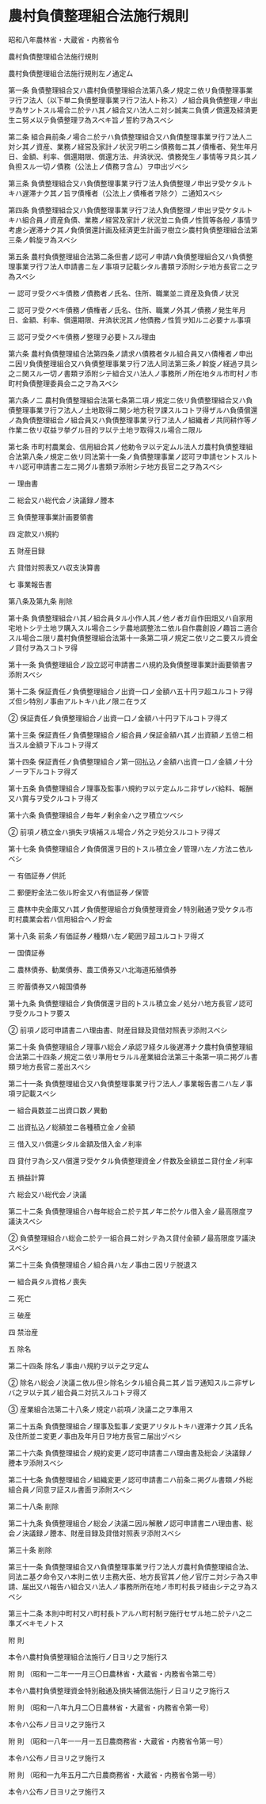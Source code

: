# 農村負債整理組合法施行規則

昭和八年農林省・大蔵省・内務省令

農村負債整理組合法施行規則

農村負債整理組合法施行規則左ノ通定ム

第一条 負債整理組合又ハ農村負債整理組合法第八条ノ規定ニ依リ負債整理事業ヲ行フ法人（以下単ニ負債整理事業ヲ行フ法人ト称ス）ノ組合員負債整理ノ申出ヲ為サントスル場合ニ於テハ其ノ組合又ハ法人ニ対シ誠実ニ負債ノ償還及経済更生ニ努メ以テ負債整理ヲ為スベキ旨ノ誓約ヲ為スベシ

第二条 組合員前条ノ場合ニ於テハ負債整理組合又ハ負債整理事業ヲ行フ法人ニ対シ其ノ資産、業務ノ経営及家計ノ状況ヲ明ニシ債務毎ニ其ノ債権者、発生年月日、金額、利率、償還期限、償還方法、弁済状況、債務発生ノ事情等ヲ具シ其ノ負担スル一切ノ債務（公法上ノ債務ヲ含ム）ヲ申出ヅベシ

第三条 負債整理組合又ハ負債整理事業ヲ行フ法人負債整理ノ申出ヲ受ケタルトキハ遅滞ナク其ノ旨ヲ債権者（公法上ノ債権者ヲ除ク）ニ通知スベシ

第四条 負債整理組合又ハ負債整理事業ヲ行フ法人負債整理ノ申出ヲ受ケタルトキハ組合員ノ資産負債、業務ノ経営及家計ノ状況並ニ負債ノ性質等各般ノ事情ヲ考慮シ遅滞ナク其ノ負債償還計画及経済更生計画ヲ樹立シ農村負債整理組合法第三条ノ斡旋ヲ為スベシ

第五条 農村負債整理組合法第二条但書ノ認可ノ申請ハ負債整理組合又ハ負債整理事業ヲ行フ法人申請書ニ左ノ事項ヲ記載シタル書類ヲ添附シテ地方長官ニ之ヲ為スベシ

一 認可ヲ受クベキ債務ノ債務者ノ氏名、住所、職業並ニ資産及負債ノ状況

二 認可ヲ受クベキ債務ノ債権者ノ氏名、住所、職業ノ外其ノ債務ノ発生年月日、金額、利率、償還期限、弁済状況其ノ他債務ノ性質ヲ知ルニ必要ナル事項

三 認可ヲ受クベキ債務ノ整理ヲ必要トスル理由

第六条 農村負債整理組合法第四条ノ請求ハ債務者タル組合員又ハ債権者ノ申出ニ因リ負債整理組合又ハ負債整理事業ヲ行フ法人同法第三条ノ斡旋ノ経過ヲ具シ之ニ関スル一切ノ書類ヲ添附シテ組合又ハ法人ノ事務所ノ所在地タル市町村ノ市町村負債整理委員会ニ之ヲ為スベシ

第六条ノ二 農村負債整理組合法第七条第二項ノ規定ニ依リ負債整理組合又ハ負債整理事業ヲ行フ法人ノ土地取得ニ関シ地方税ヲ課スルコトヲ得ザルハ負債償還ノ為負債整理組合ノ組合員又ハ負債整理事業ヲ行フ法人ノ組織者ノ共同耕作等ノ作業ニ依リ収益ヲ挙グル目的ヲ以テ土地ヲ取得スル場合ニ限ル

第七条 市町村農業会、信用組合其ノ他勅令ヲ以テ定ムル法人ガ農村負債整理組合法第八条ノ規定ニ依リ同法第十一条ノ負債整理事業ノ認可ヲ申請セントスルトキハ認可申請書ニ左ニ掲グル書類ヲ添附シテ地方長官ニ之ヲ為スベシ

一 理由書

二 総会又ハ総代会ノ決議録ノ謄本

三 負債整理事業計画要領書

四 定款又ハ規約

五 財産目録

六 貸借対照表又ハ収支決算書

七 事業報告書

第八条及第九条 削除

第十条 負債整理組合ハ其ノ組合員タル小作人其ノ他ノ者ガ自作田畑又ハ自家用宅地トシテ土地ヲ購入スル場合ニシテ農地調整法ニ依ル自作農創設ノ趣旨ニ適合スル場合ニ限リ農村負債整理組合法第十一条第二項ノ規定ニ依リ之ニ要スル資金ノ貸付ヲ為スコトヲ得

第十一条 負債整理組合ノ設立認可申請書ニハ規約及負債整理事業計画要領書ヲ添附スベシ

第十二条 保証責任ノ負債整理組合ノ出資一口ノ金額ハ五十円ヲ超ユルコトヲ得ズ但シ特別ノ事由アルトキハ此ノ限ニ在ラズ

② 保証責任ノ負債整理組合ノ出資一口ノ金額ハ十円ヲ下ルコトヲ得ズ

第十三条 保証責任ノ負債整理組合ノ組合員ノ保証金額ハ其ノ出資額ノ五倍ニ相当スル金額ヲ下ルコトヲ得ズ

第十四条 保証責任ノ負債整理組合ノ第一回払込ノ金額ハ出資一口ノ金額ノ十分ノ一ヲ下ルコトヲ得ズ

第十五条 負債整理組合ノ理事及監事ハ規約ヲ以テ定ムルニ非ザレバ給料、報酬又ハ賞与ヲ受クルコトヲ得ズ

第十六条 負債整理組合ノ毎年ノ剰余金ハ之ヲ積立ツベシ

② 前項ノ積立金ハ損失ヲ填補スル場合ノ外之ヲ処分スルコトヲ得ズ

第十七条 負債整理組合ノ負債償還ヲ目的トスル積立金ノ管理ハ左ノ方法ニ依ルベシ

一 有価証券ノ供託

二 郵便貯金法ニ依ル貯金又ハ有価証券ノ保管

三 農林中央金庫又ハ其ノ負債整理組合ガ負債整理資金ノ特別融通ヲ受ケタル市町村農業会若ハ信用組合ヘノ貯金

第十八条 前条ノ有価証券ノ種類ハ左ノ範囲ヲ超ユルコトヲ得ズ

一 国債証券

二 農林債券、勧業債券、農工債券又ハ北海道拓殖債券

三 貯蓄債券又ハ報国債券

第十九条 負債整理組合ノ負債償還ヲ目的トスル積立金ノ処分ハ地方長官ノ認可ヲ受クルコトヲ要ス

② 前項ノ認可申請書ニハ理由書、財産目録及貸借対照表ヲ添附スベシ

第二十条 負債整理組合ノ理事ハ総会ノ承認ヲ経タル後遅滞ナク農村負債整理組合法第二十四条ノ規定ニ依リ準用セラルル産業組合法第三十条第一項ニ掲グル書類ヲ地方長官ニ差出スベシ

第二十一条 負債整理組合又ハ負債整理事業ヲ行フ法人ノ事業報告書ニハ左ノ事項ヲ記載スベシ

一 組合員数並ニ出資口数ノ異動

二 出資払込ノ総額並ニ各種積立金ノ金額

三 借入又ハ償還シタル金額及借入金ノ利率

四 貸付ヲ為シ又ハ償還ヲ受ケタル負債整理資金ノ件数及金額並ニ貸付金ノ利率

五 損益計算

六 総会又ハ総代会ノ決議

第二十二条 負債整理組合ハ毎年総会ニ於テ其ノ年ニ於ケル借入金ノ最高限度ヲ議決スベシ

② 負債整理組合ハ総会ニ於テ一組合員ニ対シテ為ス貸付金額ノ最高限度ヲ議決スベシ

第二十三条 負債整理組合ノ組合員ハ左ノ事由ニ因リテ脱退ス

一 組合員タル資格ノ喪失

二 死亡

三 破産

四 禁治産

五 除名

第二十四条 除名ノ事由ハ規約ヲ以テ之ヲ定ム

② 除名ハ総会ノ決議ニ依ル但シ除名シタル組合員ニ其ノ旨ヲ通知スルニ非ザレバ之ヲ以テ其ノ組合員ニ対抗スルコトヲ得ズ

③ 産業組合法第二十八条ノ規定ハ前項ノ決議ニ之ヲ準用ス

第二十五条 負債整理組合ノ理事及監事ノ変更アリタルトキハ遅滞ナク其ノ氏名及住所並ニ変更ノ事由及年月日ヲ地方長官ニ届出ヅベシ

第二十六条 負債整理組合ノ規約変更ノ認可申請書ニハ理由書及総会ノ決議録ノ謄本ヲ添附スベシ

第二十七条 負債整理組合ノ組織変更ノ認可申請書ニハ前条ニ掲グル書類ノ外総組合員ノ同意ヲ証スル書面ヲ添附スベシ

第二十八条 削除

第二十九条 負債整理組合ノ総会ノ決議ニ因ル解散ノ認可申請書ニハ理由書、総会ノ決議録ノ謄本、財産目録及貸借対照表ヲ添附スベシ

第三十条 削除

第三十一条 負債整理組合又ハ負債整理事業ヲ行フ法人ガ農村負債整理組合法、同法ニ基ク命令又ハ本則ニ依リ主務大臣、地方長官其ノ他ノ官庁ニ対シテ為ス申請、届出又ハ報告ハ組合又ハ法人ノ事務所所在地ノ市町村長ヲ経由シテ之ヲ為スベシ

第三十二条 本則中町村又ハ町村長トアルハ町村制ヲ施行セザル地ニ於テハ之ニ準ズベキモノトス

附 則

本令ハ農村負債整理組合法施行ノ日ヨリ之ヲ施行ス

附 則 （昭和一二年一一月三〇日農林省・大蔵省・内務省令第二号）

本令ハ農村負債整理資金特別融通及損失補償法施行ノ日ヨリ之ヲ施行ス

附 則 （昭和一八年九月二〇日農林省・大蔵省・内務省令第一号）

本令ハ公布ノ日ヨリ之ヲ施行ス

附 則 （昭和一八年一一月一五日農商務省・大蔵省・内務省令第一号）

本令ハ公布ノ日ヨリ之ヲ施行ス

附 則 （昭和一九年五月二六日農商務省・大蔵省・内務省令第一号）

本令ハ公布ノ日ヨリ之ヲ施行ス
